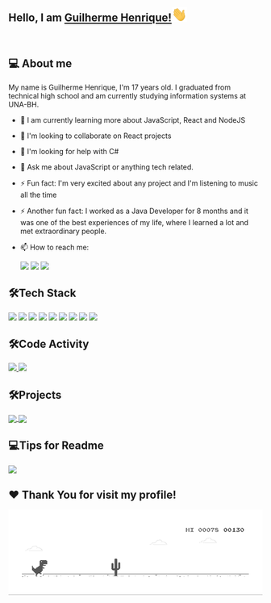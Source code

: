 ## Hello, I am [Guilherme Henrique!](http://aboutme.mywebcommunity.org/)<img src="https://raw.githubusercontent.com/ABSphreak/ABSphreak/master/gifs/Hi.gif" width="30px">
<p align="left"> <img src="https://komarev.com/ghpvc/?username=ghenriquec&label=Views&color=blue&style=plastic" alt="" /> </p>

## 💻 About me

My name is Guilherme Henrique, I'm 17 years old. I graduated from technical high school and am currently studying information systems at UNA-BH.

- 🌱 I am currently learning more about JavaScript, React and NodeJS
- 👯 I'm looking to collaborate on React projects
- 🤔 I'm looking for help with C#
- 💬 Ask me about JavaScript or anything tech related.
- ⚡ Fun fact: I'm very excited about any project and I'm listening to music all the time
- ⚡ Another fun fact: I worked as a Java Developer for 8 months and it was one of the best experiences of my life, where I learned a lot and met extraordinary people.

- 📫 How to reach me:
  <div>
  <a href = "mailto:ghenriquecoelhosantos@gmail.com"><img src="https://img.shields.io/badge/-Gmail-%23333?style=for-the-badge&logo=gmail&logoColor=white"        target="_blank"></a>
  <a href = "https://www.instagram.com/ghenriquecs/"><img src="https://img.shields.io/badge/Instagram-E4405F?style=for-the-badge&logo=instagram&logoColor=white"></a>
  <a href = "www.linkedin.com/in/ghenriquec"><img src="https://img.shields.io/badge/LinkedIn-0077B5?style=for-the-badge&logo=linkedin&logoColor=white"></a>
  </div>


## 🛠️Tech Stack

<code><img height="20" src="https://img.shields.io/badge/HTML-239120?style=for-the-badge&logo=html5&logoColor=white"></code>
<code><img height="20" src="https://img.shields.io/badge/CSS-239120?&style=for-the-badge&logo=css3&logoColor=white"></code>
<code><img height="20" src="https://img.shields.io/badge/JavaScript-F7DF1E?style=for-the-badge&logo=javascript&logoColor=white"></code>
<code><img height="20" src="https://img.shields.io/badge/React-20232A?style=for-the-badge&logo=react&logoColor=61DAFB"></code>
<code><img height="20" src="https://img.shields.io/badge/TypeScript-007ACC?style=for-the-badge&logo=typescript&logoColor=white"></code>
<code><img height="20" src="https://img.shields.io/badge/Node.js-43853D?style=for-the-badge&logo=node.js&logoColor=white"></code>
<code><img height="20" src="https://img.shields.io/badge/PHP-777BB4?style=for-the-badge&logo=php&logoColor=white"></code>
<code><img height="20" src="https://img.shields.io/badge/C%23-239120?style=for-the-badge&logo=c-sharp&logoColor=white"></code>
<code><img height="20" src="https://img.shields.io/badge/Bootstrap-563D7C?style=for-the-badge&logo=bootstrap&logoColor=white"></code>

## 🛠️Code Activity

<p align="left">
  <a href="https://github.com/ghenriquec">
    <a href="https://github.com/ghenriquec"><img height="185px" src="https://github-readme-stats.vercel.app/api?username=ghenriquec&show_icons=true&theme=discord_old_blurple&line_height=27"/>
    <img height="185px" src="https://github-readme-stats.vercel.app/api/top-langs/?username=ghenriquec&layout=compact&theme=discord_old_blurple"/>
    </a>
  </a>
</p>

## 🛠️Projects

<a href="https://github.com/ghenriquec">
  <img align="center" src="https://github-readme-stats.vercel.app/api/pin/?username=ghenriquec&repo=WatchMe-Chapter01&theme=discord_old_blurple" />
</a>
<a href="https://github.com/ghenriquec">
  <img align="center" src="https://github-readme-stats.vercel.app/api/pin/?username=ghenriquec&repo=ToDoList-Chapter01&theme=discord_old_blurple" />
</a>


## 💻Tips for Readme
  <a href="https://github.com/othneildrew/Best-README-Template">
    <img align="center" src="https://github-readme-stats.vercel.app/api/pin/?username=othneildrew&repo=Best-README-Template&theme=discord_old_blurple" />
  </a>


## ❤ Thank You for visit my profile!
<img align="center" src="https://github.com/ghenriquec/ghenriquec/blob/main/dino.gif" />
